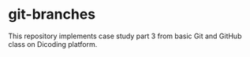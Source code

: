 # git-branches
This repository implements case study part 3 from basic Git and GitHub class on Dicoding platform.
